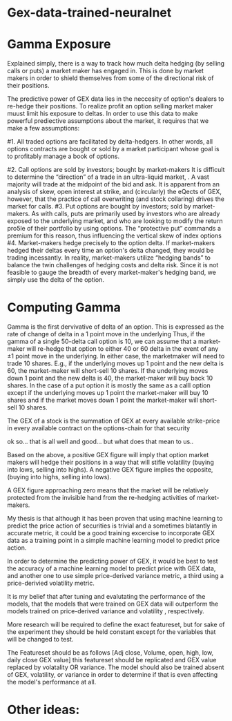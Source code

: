 # Gex-data-trained-neuralnet


 # Gamma Exposure 
 
 Explained simply, there is a way to track how much delta hedging (by selling calls or puts) a market maker has engaged in. This is done by market makers in order to shield themselves from some of the directional risk of their positions.

The predictive power of GEX data lies in the neccesity of option's dealers to re-hedge their positions. To realize profit an option selling market maker muust limit his exposure to deltas.
In order to use this data to make powerful prediective assumptions about the market, it requires that we make a few assumptions: 


#1. All traded options are facilitated by delta-hedgers.
 In other words, all options contracts are bought or sold by a market participant whose goal is to profitably manage a book of options.
 
 #2. Call options are sold by investors; bought by market-makers
 It is difficult to determine the “direction” of a trade in an ultra-liquid market, . A vast majority will trade at the midpoint of the bid and ask.
It is apparent from an analysis of skew, open interest at strike, and
(circularly) the eQects of GEX, however, that the practice of call overwriting
(and stock collaring) drives the market for calls.
#3. Put options are bought by investors; sold by market-makers. As with calls,
puts are primarily used by investors who are already exposed to the
underlying market, and who are looking to modify the return pro5le of their
portfolio by using options. The “protective put” commands a premium for this reason, thus influencing the vertical skew of index options
#4. Market-makers hedge precisely to the option delta. If market-makers hedged
their deltas every time an option's delta changed, they would be trading
incessantly. In reality, market-makers utilize “hedging bands” to balance the
twin challenges of hedging costs and delta risk. Since it is not feasible to
gauge the breadth of every market-maker's hedging band, we simply use the
delta of the option.


# Computing Gamma

Gamma is the first dervivative of delta of an option. This is expressed as the rate of change of delta in a 1 point move in the underlying 
Thus, if the gamma of a single 50-delta call option is 10, we can assume that
a market-maker will re-hedge that option to either 40 or 60 delta in the
event of any ±1 point move in the underlying. In either case, the marketmaker will need to trade 10 shares. E.g., if the underlying moves up 1 point
and the new delta is 60, the market-maker will short-sell 10 shares. If the
underlying moves down 1 point and the new delta is 40, the market-maker
will buy back 10 shares.
In the case of a put option it is mostly the same as a calll option except if the underlying moves up 1 point the market-maker will buy 10 shares and if the market moves down 1 point the market-maker will short-sell 10 shares. 

The GEX of a stock is the summation of GEX at every available strike-price in every available contract on the options-chain for that security

ok so... that is all well and good... but what does that mean to us.. 

Based on the above, a positive GEX figure will imply that option market makers will hedge their positions in a way that will stifle volatility (buying into lows, selling into highs). A negative GEX figure implies the opposite, (buying into highs, selling into lows). 

A GEX figure approaching zero means that the market will be relatively protected from the invisible hand from the re-hedging activities of market-makers.

My thesis is that although it has been proven that using machine learning to predict the price action of securities is trivial and a sometimes blatantly in accurate metric, it could be a good training excercise to incorporate GEX data as a training point in a simple machine learning model to predict price action.

In order to determine the predicting power of GEX, it would be best to test the accuracy of a machine learning model to predict price with GEX data, and another one to use simple price-derived variance metric, a third using a price-derivied volatility metric.

It is my belief that after tuning and evalutating the performance of the models, that the models that were trained on GEX data will outperform the models trained on price-derived variance and volatility , respectively. 

More research will be required to define the exact featureset, but for sake of the experiment they should be held constant except for the variables that will be changed to test. 

The Featureset should be as follows [Adj close, Volume, open, high, low, daily close GEX value]
this featureset should be replicated and GEX value replaced by volatality OR variance. 
The model should also be trained absent of GEX, volatility, or variance in order to determine if that is even affecting the model's performance at all.


# Other ideas: 








